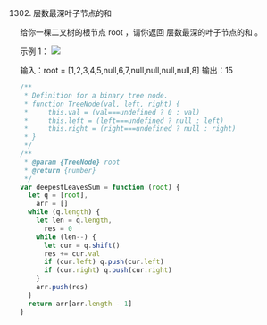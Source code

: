 1302. 层数最深叶子节点的和

给你一棵二叉树的根节点 root ，请你返回 层数最深的叶子节点的和 。

示例 1：
![](https://assets.leetcode-cn.com/aliyun-lc-upload/uploads/2019/12/28/1483_ex1.png)

输入：root = [1,2,3,4,5,null,6,7,null,null,null,null,8]
输出：15

```js
/**
 * Definition for a binary tree node.
 * function TreeNode(val, left, right) {
 *     this.val = (val===undefined ? 0 : val)
 *     this.left = (left===undefined ? null : left)
 *     this.right = (right===undefined ? null : right)
 * }
 */
/**
 * @param {TreeNode} root
 * @return {number}
 */
var deepestLeavesSum = function (root) {
  let q = [root],
    arr = []
  while (q.length) {
    let len = q.length,
      res = 0
    while (len--) {
      let cur = q.shift()
      res += cur.val
      if (cur.left) q.push(cur.left)
      if (cur.right) q.push(cur.right)
    }
    arr.push(res)
  }
  return arr[arr.length - 1]
}
```
